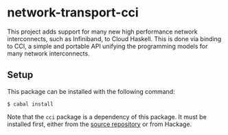 network-transport-cci
=====================

This project adds support for many new high performance network
interconnects, such as Infiniband, to Cloud Haskell. This is done via
binding to CCI, a simple and portable API unifying the programming
models for many network interconnects.

Setup
-----

This package can be installed with the following command:

    $ cabal install

Note that the `cci` package is a dependency of this package. It must
be installed first, either from the [source repository][haskell-cci]
or from Hackage.

[haskell-cci]: http://github.com/ps-labs/haskell-cci

